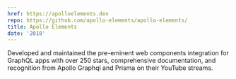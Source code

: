 ```yaml
---
href: https://apolloelements.dev
repo: https://github.com/apollo-elements/apollo-elements/
title: Apollo Elements
date: '2018'
---
```


Developed and maintained the pre-eminent web components integration for GraphQL
apps with over 250 stars, comprehensive documentation, and recognition from
Apollo Graphql and Prisma on their YouTube streams.
